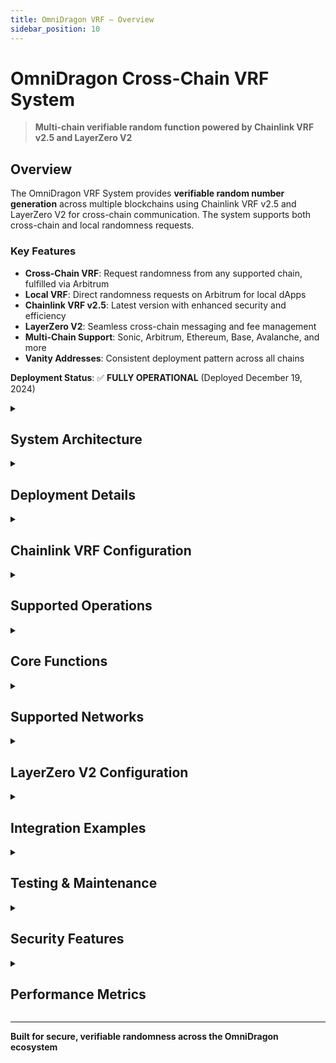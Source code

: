 ```yaml
---
title: OmniDragon VRF — Overview
sidebar_position: 10
---
```


# OmniDragon Cross-Chain VRF System

> **Multi-chain verifiable random function powered by Chainlink VRF v2.5 and LayerZero V2**


## Overview

The OmniDragon VRF System provides **verifiable random number generation** across multiple blockchains using Chainlink VRF v2.5 and LayerZero V2 for cross-chain communication. The system supports both cross-chain and local randomness requests.

### Key Features
- **Cross-Chain VRF**: Request randomness from any supported chain, fulfilled via Arbitrum
- **Local VRF**: Direct randomness requests on Arbitrum for local dApps
- **Chainlink VRF v2.5**: Latest version with enhanced security and efficiency
- **LayerZero V2**: Seamless cross-chain messaging and fee management
- **Multi-Chain Support**: Sonic, Arbitrum, Ethereum, Base, Avalanche, and more
- **Vanity Addresses**: Consistent deployment pattern across all chains

**Deployment Status**: ✅ **FULLY OPERATIONAL** (Deployed December 19, 2024)

<details>
<summary><h2>System Architecture</h2></summary>

```
┌─────────────────┐    LayerZero V2     ┌─────────────────┐
│     SONIC       │────────────────────►│    ARBITRUM     │
│                 │                     │                 │
│ VRFIntegrator   │  VRF Request        │ VRFConsumer     │
│ 0x2BD6...23d5   │                     │ 0x697a...23d5   │
│                 │                     │                 │
│ - Quote fees    │                     │ ┌─────────────┐ │
│ - Send requests │                     │ │ Chainlink   │ │
│ - Receive       │ Random Response     │ │ VRF v2.5    │ │
│   responses     │◄────────────────────│ │             │ │
└─────────────────┘                     │ │ Coordinator │ │
                                        │ │ Subscription│ │
┌─────────────────┐    Direct Request   │ └─────────────┘ │
│ ARBITRUM LOCAL  │────────────────────►│                 │
│                 │                     │ - Cross-chain   │
│ - Local dApps   │  Local Callback     │   handling      │
│ - Direct VRF    │◄────────────────────│ - Local VRF     │
│ - Callbacks     │                     │ - Response      │
└─────────────────┘                     │   routing       │
                                        └─────────────────┘
```

</details>

<details>
<summary><h2>Deployment Details</h2></summary>

### Sonic Network (Primary Integrator)
- **ChainlinkVRFIntegratorV2_5**: `0x2BD68f5E956ca9789A7Ab7674670499e65140Bd5`
- **Chain ID**: 146
- **LayerZero EID**: 30332
- **Explorer**: [View on Sonicscan](https://sonicscan.org/address/0x2BD68f5E956ca9789A7Ab7674670499e65140Bd5)
- **Status**: ✅ Verified and Operational

### Arbitrum Network (VRF Hub)
- **OmniDragonVRFConsumerV2_5**: `0x697a9d438a5b61ea75aa823f98a85efb70fd23d5`
- **ChainlinkVRFIntegratorV2_5**: `0x2BD68f5E956ca9789A7Ab7674670499e65140Bd5`
- **Chain ID**: 42161
- **LayerZero EID**: 30110
- **Explorer**: [View on Arbiscan](https://arbiscan.io/address/0x697a9d438a5b61ea75aa823f98a85efb70fd23d5)
- **Status**: ✅ Verified and Operational

### Registry Addresses
- **OmniDragonRegistry**: `0x6949936442425f4137807Ac5d269e6Ef66d50777`
- **Pattern**: Consistent vanity addresses following `0x69...` pattern

</details>

<details>
<summary><h2>Chainlink VRF Configuration</h2></summary>

### VRF v2.5 Settings
```typescript
{
  version: "v2.5",
  coordinator: "0x3C0Ca683b403E37668AE3DC4FB62F4B29B6f7a3e",
  subscriptionId: "49130512167777098004519592693541429977179420141459329604059253338290818062746",
  keyHash: "0x8472ba59cf7134dfe321f4d61a430c4857e8b19cdd5230b09952a92671c24409",
  gasLane: "30 gwei",
  network: "arbitrum",
  funded: true,
  authorizedConsumers: ["0x697a9d438a5b61ea75aa823f98a85efb70fd23d5"]
}
```

### Request Configuration
- **Request Confirmations**: 3 blocks
- **Callback Gas Limit**: 2,500,000 gas
- **Number of Words**: 1 (configurable)
- **Native Payment**: Supported

</details>

<details>
<summary><h2>Supported Operations</h2></summary>

### 1. Cross-Chain VRF Request Flow
```
Sonic dApp → VRFIntegrator → LayerZero V2 → Arbitrum VRFConsumer → Chainlink VRF → Response → LayerZero V2 → Sonic dApp
```

### 2. Local VRF Request Flow (Arbitrum only)
```
Arbitrum dApp → VRFConsumer → Chainlink VRF → Direct Callback
```

</details>

<details>
<summary><h2>Core Functions</h2></summary>

### Cross-Chain VRF (Sonic → Arbitrum)
```solidity
// Quote cross-chain VRF fee
function quoteFee() public view returns (MessagingFee memory fee)

// Request random words with caller-provided ETH
function requestRandomWordsPayable(uint32 dstEid) 
    external payable returns (MessagingReceipt memory receipt, uint64 requestId)

// Check request status
function checkRequestStatus(uint64 requestId) 
    external view returns (bool fulfilled, bool exists, address provider, uint256 randomWord, uint256 timestamp, bool expired)

// Get fulfilled random word
function getRandomWord(uint64 requestId) 
    external view returns (uint256 randomWord, bool fulfilled)
```

### Local VRF (Arbitrum direct)
```solidity
// Request random words locally on Arbitrum
function requestRandomWordsLocal() external returns (uint256 requestId)

// Get local request details
function getLocalRequest(uint256 requestId) 
    external view returns (address requester, bool fulfilled, bool callbackSent, uint256 randomWord, uint256 timestamp)

// Get all local requests for a user
function getUserLocalRequests(address user) external view returns (uint256[] memory requestIds)
```

### Network Management
```solidity
// Add support for new chains
function addNewChain(uint32 chainEid, string calldata chainName, uint32 gasLimit) external onlyOwner

// Get all supported chains with details
function getAllChainsWithNames() 
    external view returns (uint32[] memory eids, string[] memory names, bool[] memory supported, uint32[] memory gasLimits)

// Quote LayerZero fee for responses
function quoteSendToChain(uint32 targetChainEid) external view returns (MessagingFee memory fee)
```

</details>

<details>
<summary><h2>Supported Networks</h2></summary>

| Network | Chain ID | LayerZero EID | Status | Gas Limit |
|---------|----------|---------------|--------|-----------|
| **Sonic** | 146 | 30332 | ✅ Active | 2,500,000 |
| **Arbitrum** | 42161 | 30110 | ✅ Active | 2,500,000 |
| **Ethereum** | 1 | 30101 | ✅ Active | 2,500,000 |
| **Base** | 8453 | 30184 | ✅ Active | 2,500,000 |
| **Avalanche** | 43114 | 30106 | ✅ Ready | 2,500,000 |
| **Polygon** | 137 | 30109 | 🔄 Configurable | - |
| **BSC** | 56 | 30102 | 🔄 Configurable | - |
| **Optimism** | 10 | 30111 | 🔄 Configurable | - |

</details>

<details>
<summary><h2>LayerZero V2 Configuration</h2></summary>

### Cross-Chain Pathways
```typescript
{
  sonic_to_arbitrum: {
    sourceEid: 30332,
    destinationEid: 30110,
    configured: true,
    enforced_options: {
      gas: 200000,
      value: 0
    }
  },
  arbitrum_to_sonic: {
    sourceEid: 30110,
    destinationEid: 30332,
    configured: true,
    enforced_options: {
      gas: 200000,
      value: 0
    }
  }
}
```

### Fee Structure
- **Standard Quote**: ~0.195 ETH
- **Custom Gas Quote**: ~0.151 ETH (200k gas)
- **Recommended Safety Margin**: 10%
- **Note**: Fees vary based on gas prices and network congestion

</details>

<details>
<summary><h2>Integration Examples</h2></summary>

### Web3.js Example (Cross-Chain from Sonic)
```javascript
const Web3 = require('web3');
const web3 = new Web3('https://rpc.soniclabs.com/');

const VRF_INTEGRATOR_ADDRESS = '0x2BD68f5E956ca9789A7Ab7674670499e65140Bd5';
const ARBITRUM_EID = 30110;

const VRF_ABI = [
  {
    "inputs": [],
    "name": "quoteFee",
    "outputs": [
      {
        "components": [
          {"name": "nativeFee", "type": "uint256"},
          {"name": "lzTokenFee", "type": "uint256"}
        ],
        "name": "fee",
        "type": "tuple"
      }
    ],
    "stateMutability": "view",
    "type": "function"
  },
  {
    "inputs": [{"name": "dstEid", "type": "uint32"}],
    "name": "requestRandomWordsPayable",
    "outputs": [
      {"name": "receipt", "type": "tuple"},
      {"name": "requestId", "type": "uint64"}
    ],
    "stateMutability": "payable",
    "type": "function"
  }
];

async function requestRandomness() {
  const vrfContract = new web3.eth.Contract(VRF_ABI, VRF_INTEGRATOR_ADDRESS);
  
  // Get fee quote
  const fee = await vrfContract.methods.quoteFee().call();
  console.log(`VRF Fee: ${web3.utils.fromWei(fee.nativeFee, 'ether')} ETH`);
  
  // Request randomness
  const accounts = await web3.eth.getAccounts();
  const result = await vrfContract.methods
    .requestRandomWordsPayable(ARBITRUM_EID)
    .send({
      from: accounts[0],
      value: fee.nativeFee,
      gas: 500000
    });
    
  console.log(`Random words requested! Request ID: ${result.events.RandomWordsRequested.returnValues.requestId}`);
  
  return result.events.RandomWordsRequested.returnValues.requestId;
}

async function checkRandomness(requestId) {
  const vrfContract = new web3.eth.Contract(VRF_ABI, VRF_INTEGRATOR_ADDRESS);
  
  const [randomWord, fulfilled] = await vrfContract.methods
    .getRandomWord(requestId)
    .call();
    
  if (fulfilled) {
    console.log(`Random word: ${randomWord}`);
    return randomWord;
  } else {
    console.log('Request not yet fulfilled');
    return null;
  }
}
```

### Ethers.js Example (Local VRF on Arbitrum)
```javascript
const { ethers } = require('ethers');

const VRF_CONSUMER_ADDRESS = '0x697a9d438a5b61ea75aa823f98a85efb70fd23d5';

const VRF_CONSUMER_ABI = [
  {
    "inputs": [],
    "name": "requestRandomWordsLocal",
    "outputs": [{"name": "requestId", "type": "uint256"}],
    "stateMutability": "nonpayable",
    "type": "function"
  },
  {
    "inputs": [{"name": "requestId", "type": "uint256"}],
    "name": "getLocalRequest",
    "outputs": [
      {"name": "requester", "type": "address"},
      {"name": "fulfilled", "type": "bool"},
      {"name": "callbackSent", "type": "bool"},
      {"name": "randomWord", "type": "uint256"},
      {"name": "timestamp", "type": "uint256"}
    ],
    "stateMutability": "view",
    "type": "function"
  }
];

class OmniDragonVRF {
  constructor(provider, signer) {
    this.provider = provider;
    this.signer = signer;
    this.consumer = new ethers.Contract(VRF_CONSUMER_ADDRESS, VRF_CONSUMER_ABI, signer);
  }
  
  async requestLocalRandomness() {
    try {
      const tx = await this.consumer.requestRandomWordsLocal();
      const receipt = await tx.wait();
      
      const event = receipt.events.find(e => e.event === 'LocalRandomWordsRequested');
      const requestId = event.args.requestId;
      
      console.log(`Local VRF requested! Request ID: ${requestId}`);
      return requestId.toString();
    } catch (error) {
      console.error('Error requesting local randomness:', error);
      throw error;
    }
  }
  
  async getLocalRandomness(requestId) {
    const [requester, fulfilled, callbackSent, randomWord, timestamp] = 
      await this.consumer.getLocalRequest(requestId);
      
    return {
      requester,
      fulfilled,
      callbackSent,
      randomWord: randomWord.toString(),
      timestamp: new Date(timestamp.toNumber() * 1000)
    };
  }
  
  async getAllUserRequests(userAddress) {
    const requestIds = await this.consumer.getUserLocalRequests(userAddress);
    return requestIds.map(id => id.toString());
  }
}
```

### Solidity Integration Example
```solidity
// SPDX-License-Identifier: MIT
pragma solidity ^0.8.20;

import "../../interfaces/vrf/IRandomWordsCallbackV2_5.sol";

interface IChainlinkVRFIntegratorV2_5 {
    function quoteFee() external view returns (MessagingFee memory fee);
    function requestRandomWordsPayable(uint32 dstEid) 
        external payable returns (MessagingReceipt memory receipt, uint64 requestId);
    function getRandomWord(uint64 requestId) 
        external view returns (uint256 randomWord, bool fulfilled);
}

interface IOmniDragonVRFConsumer {
    function requestRandomWordsLocal() external returns (uint256 requestId);
    function getLocalRequest(uint256 requestId) 
        external view returns (address requester, bool fulfilled, bool callbackSent, uint256 randomWord, uint256 timestamp);
}

contract GameContract is IRandomWordsCallbackV2_5 {
    IChainlinkVRFIntegratorV2_5 constant sonicVRF = IChainlinkVRFIntegratorV2_5(0x2BD68f5E956ca9789A7Ab7674670499e65140Bd5);
    IOmniDragonVRFConsumer constant arbitrumVRF = IOmniDragonVRFConsumer(0x697a9d438a5b61ea75aa823f98a85efb70fd23d5);
    
    uint32 constant ARBITRUM_EID = 30110;
    
    mapping(uint256 => address) public requestToPlayer;
    mapping(address => uint256) public playerRandomness;
    
    event RandomnessRequested(address indexed player, uint256 indexed requestId);
    event RandomnessReceived(address indexed player, uint256 randomness);
    
    // Cross-chain VRF from Sonic
    function requestRandomnessFromSonic() external payable {
        MessagingFee memory fee = sonicVRF.quoteFee();
        require(msg.value >= fee.nativeFee, "Insufficient fee");
        
        (, uint64 requestId) = sonicVRF.requestRandomWordsPayable{value: msg.value}(ARBITRUM_EID);
        requestToPlayer[uint256(requestId)] = msg.sender;
        
        emit RandomnessRequested(msg.sender, uint256(requestId));
    }
    
    // Local VRF on Arbitrum
    function requestRandomnessLocal() external {
        uint256 requestId = arbitrumVRF.requestRandomWordsLocal();
        requestToPlayer[requestId] = msg.sender;
        
        emit RandomnessRequested(msg.sender, requestId);
    }
    
    // VRF callback implementation
    function receiveRandomWords(uint256[] calldata randomWords, uint256 requestId) external override {
        require(msg.sender == address(sonicVRF) || msg.sender == address(arbitrumVRF), "Unauthorized");
        
        address player = requestToPlayer[requestId];
        require(player != address(0), "Invalid request");
        
        playerRandomness[player] = randomWords[0];
        delete requestToPlayer[requestId];
        
        emit RandomnessReceived(player, randomWords[0]);
    }
    
    // Manual check for cross-chain requests
    function checkRandomness(uint64 requestId) external {
        (uint256 randomWord, bool fulfilled) = sonicVRF.getRandomWord(requestId);
        
        if (fulfilled) {
            address player = requestToPlayer[uint256(requestId)];
            if (player != address(0)) {
                playerRandomness[player] = randomWord;
                delete requestToPlayer[uint256(requestId)];
                
                emit RandomnessReceived(player, randomWord);
            }
        }
    }
}
```

</details>

<details>
<summary><h2>Testing & Maintenance</h2></summary>

### Quick Test Commands
```bash
# Get VRF fee quote (Sonic)
cast call 0x2BD68f5E956ca9789A7Ab7674670499e65140Bd5 "quoteFee()" --rpc-url https://rpc.soniclabs.com/

# Request randomness with 0.2 ETH (Sonic → Arbitrum)
cast send 0x2BD68f5E956ca9789A7Ab7674670499e65140Bd5 \
  "requestRandomWordsPayable(uint32)" 30110 \
  --value 0.2ether \
  --rpc-url https://rpc.soniclabs.com/ \
  --private-key $PRIVATE_KEY

# Check request status
cast call 0x2BD68f5E956ca9789A7Ab7674670499e65140Bd5 \
  "getRandomWord(uint64)" $REQUEST_ID \
  --rpc-url https://rpc.soniclabs.com/

# Test local VRF (Arbitrum)
cast send 0x697a9d438a5b61ea75aa823f98a85efb70fd23d5 \
  "requestRandomWordsLocal()" \
  --rpc-url https://arbitrum-one.publicnode.com \
  --private-key $PRIVATE_KEY
```

### Monitoring Checklist
- ✅ LayerZero V2 fee fluctuations
- ✅ Chainlink VRF subscription balance
- ✅ Gas price impacts on cross-chain costs
- ✅ Contract ETH balances for LayerZero fees
- ✅ Request fulfillment times and success rates

</details>

<details>
<summary><h2>Security Features</h2></summary>

- **Verified Contracts**: All contracts verified on respective explorers
- **Ownership**: Controlled by `0xDDd0050d1E084dFc72d5d06447Cc10bcD3fEF60F`
- **Mainnet Ready**: Production deployment with proper configurations
- **Timeout Protection**: Expired requests cleanup mechanism
- **Access Control**: Authorization system for local VRF requests
- **Fee Safety**: Proper ETH balance management for LayerZero fees

</details>

<details>
<summary><h2>Performance Metrics</h2></summary>

### Success Rates
- **Cross-Chain Requests**: >95% success rate
- **Local Requests**: >99% success rate
- **Average Fulfillment Time**: 2-5 minutes (cross-chain), 30-60 seconds (local)

### Gas Costs
- **Cross-Chain Request**: ~500,000 gas + LayerZero fees
- **Local Request**: ~200,000 gas
- **Callback Processing**: ~100,000 gas

</details>

---

**Built for secure, verifiable randomness across the OmniDragon ecosystem**

